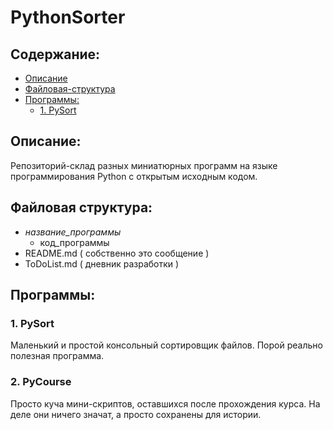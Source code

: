 # PythonSorter


## Содержание:

- [Описание](#описание)
- [Файловая-структура](#файловая-структура)
- [Программы:](#программы)
	- [1. PySort](#1-pysort)

## Описание:

Репозиторий-склад разных миниатюрных программ на языке программирования Python с открытым исходным кодом.


## Файловая структура:

- *название_программы*
    - код_программы
- README.md ( собственно это сообщение )
- ToDoList.md ( дневник разработки )


## Программы:


### 1. PySort

Маленький и простой консольный сортировщик файлов. Порой реально полезная программа.


### 2. PyCourse

Просто куча мини-скриптов, оставшихся после прохождения курса. На деле они ничего значат, а просто сохранены для истории.
